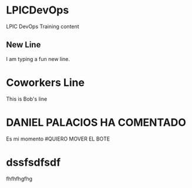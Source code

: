 # LPICDevOps
LPIC DevOps Training content
## New Line
I am typing a fun new line.
# Coworkers Line
This is Bob's line
# DANIEL PALACIOS HA COMENTADO
Es mi momento
#QUIERO MOVER EL BOTE
# dssfsdfsdf
fhfhfhgfhg